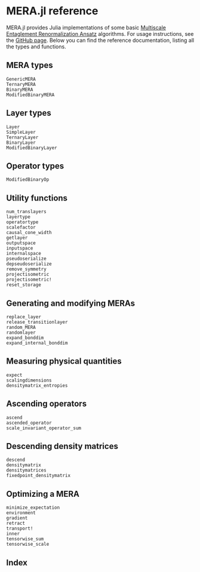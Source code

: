# MERA.jl reference

MERA.jl provides Julia implementations of some basic [Multiscale Entaglement Renormalization Ansatz](https://arxiv.org/abs/quant-ph/0610099) algorithms. For usage instructions, see the [GitHub page](https://github.com/mhauru/MERA.jl). Below you can find the reference documentation, listing all the types and functions.

## MERA types
```@docs
GenericMERA
TernaryMERA
BinaryMERA
ModifiedBinaryMERA
```

## Layer types
```@docs
Layer
SimpleLayer
TernaryLayer
BinaryLayer
ModifiedBinaryLayer
```

## Operator types
```@docs
ModifiedBinaryOp
```

## Utility functions
```@docs
num_translayers
layertype
operatortype
scalefactor
causal_cone_width
getlayer
outputspace
inputspace
internalspace
pseudoserialize
depseudoserialize
remove_symmetry
projectisometric
projectisometric!
reset_storage
```

## Generating and modifying MERAs
```@docs
replace_layer
release_transitionlayer
random_MERA
randomlayer
expand_bonddim
expand_internal_bonddim
```

## Measuring physical quantities
```@docs
expect
scalingdimensions
densitymatrix_entropies
```

## Ascending operators
```@docs
ascend
ascended_operator
scale_invariant_operator_sum
```

## Descending density matrices
```@docs
descend
densitymatrix
densitymatrices
fixedpoint_densitymatrix
```

## Optimizing a MERA
```@docs
minimize_expectation
environment
gradient
retract
transport!
inner
tensorwise_sum
tensorwise_scale
```

## Index
```@index
```
